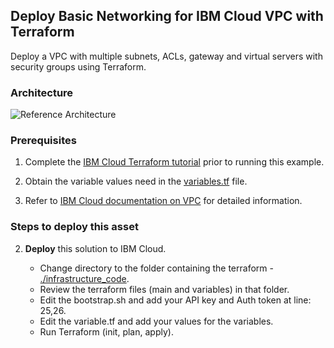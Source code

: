 ## Deploy Basic Networking for IBM Cloud VPC with Terraform

Deploy a VPC with multiple subnets, ACLs, gateway and virtual servers with security groups using Terraform.


### Architecture

![Reference Architecture](./imgs/architecture.png)


### Prerequisites

1. Complete the [IBM Cloud Terraform tutorial](https://www.ibm.com/cloud/garage/tutorials/public-cloud-infrastructure) prior to running this example. 

2. Obtain the variable values need in the [variables.tf](./infrastructure_code/network.tf) file.

3. Refer to [IBM Cloud documentation on VPC](https://cloud.ibm.com/docs/vpc-on-classic?topic=vpc-on-classic-getting-started) for detailed information. 


### Steps to deploy this asset

<!---
1. **Build** the IBM Cloud Terraform docker container using the steps in the tutorial noted above.
   - Log into the Docker container.
   - Clone this repository.
     `$ git clone https://github.com/ibm-cloud-architecture/refasset-public-VPC-basic-networking`
-->

2. **Deploy** this solution to IBM Cloud.

   - Change directory to the folder containing the terraform - [./infrastructure_code](./infrastructure_code).
   - Review the terraform files (main and variables) in that folder.
   - Edit the bootstrap.sh and add your API key and Auth token at line: 25,26.
   - Edit the variable.tf and add your values for the variables.
   - Run Terraform (init, plan, apply).

<!---
3. **Test** the deployment
   - To test the deployment, you can [use these steps](https://github.com/ibm-cloud-architecture/tutorial-vpc-3tier-networking/blob/master/WebApp.md) to install and run a 3-tier application. 

 4. **Enjoy!**
-->
